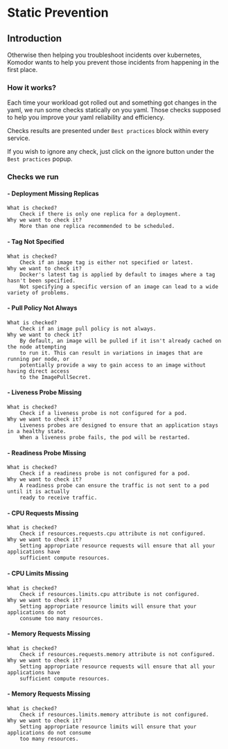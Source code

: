 # Static Prevention 

## Introduction

Otherwise then helping you troubleshoot incidents over kubernetes, Komodor wants to 
help you prevent those incidents from happening in the first place.

### How it works?

Each time your workload got rolled out and something got changes in the yaml, we run
some checks statically on you yaml. Those checks supposed to help you improve your yaml reliability
and efficiency.

Checks results are presented under `Best practices` block within every service.

If you wish to ignore any check, just click on the ignore button under the `Best practices` popup.

### Checks we run

#### - Deployment Missing Replicas

    What is checked?
        Check if there is only one replica for a deployment.
    Why we want to check it?
        More than one replica recommended to be scheduled.

#### - Tag Not Specified

    What is checked?
        Check if an image tag is either not specified or latest.
    Why we want to check it?
        Docker's latest tag is applied by default to images where a tag hasn't been specified. 
        Not specifying a specific version of an image can lead to a wide variety of problems.

#### - Pull Policy Not Always

    What is checked?
        Check if an image pull policy is not always.
    Why we want to check it?
        By default, an image will be pulled if it isn't already cached on the node attempting
        to run it. This can result in variations in images that are running per node, or 
        potentially provide a way to gain access to an image without having direct access 
        to the ImagePullSecret.

#### - Liveness Probe Missing

    What is checked?
        Check if a liveness probe is not configured for a pod.
    Why we want to check it?
        Liveness probes are designed to ensure that an application stays in a healthy state.
        When a liveness probe fails, the pod will be restarted.


#### - Readiness Probe Missing

    What is checked?
        Check if a readiness probe is not configured for a pod.
    Why we want to check it?
        A readiness probe can ensure the traffic is not sent to a pod until it is actually 
        ready to receive traffic.

#### - CPU Requests Missing

    What is checked?
        Check if resources.requests.cpu attribute is not configured.
    Why we want to check it?
        Setting appropriate resource requests will ensure that all your applications have
        sufficient compute resources.

#### - CPU Limits Missing

    What is checked?
        Check if resources.limits.cpu attribute is not configured.
    Why we want to check it?
        Setting appropriate resource limits will ensure that your applications do not 
        consume too many resources.

#### - Memory Requests Missing

    What is checked?
        Check if resources.requests.memory attribute is not configured.
    Why we want to check it?
        Setting appropriate resource requests will ensure that all your applications have
        sufficient compute resources.

#### - Memory Requests Missing

    What is checked?
        Check if resources.limits.memory attribute is not configured.
    Why we want to check it?
        Setting appropriate resource limits will ensure that your applications do not consume
        too many resources.
